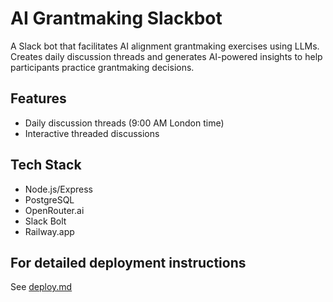 # AI Grantmaking Slackbot

A Slack bot that facilitates AI alignment grantmaking exercises using LLMs. Creates daily discussion threads and generates AI-powered insights to help participants practice grantmaking decisions.

## Features
- Daily discussion threads (9:00 AM London time)
- Interactive threaded discussions

## Tech Stack
- Node.js/Express
- PostgreSQL
- OpenRouter.ai
- Slack Bolt
- Railway.app


## For detailed deployment instructions
See [deploy.md](deploy.md)
